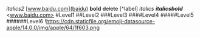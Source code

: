 _italics2_
[www.baidu.com](baidu)
**bold**
~~delete~~
[^label]
*italics*
***italicsbold***
<www.baidu.com>
#Level1
##Level2
###Level3
####Level4
#####Level5
######Level6
!<https://cdn.staticfile.org/emoji-datasource-apple/14.0.0/img/apple/64/1f603.png>